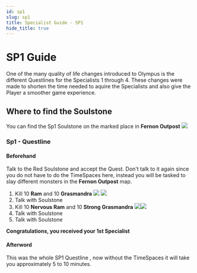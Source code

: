 ```yaml
---
id: sp1
slug: sp1
title: Specialist Guide - SP1
hide_title: true
---
```


# SP1 Guide 

One of the many quality of life changes introduced to Olympus is the different Questlines for the Specialists 1 through 4. These changes were made to shorten the time needed to aquire the Specialists and also give the Player a smoother game experience.

## Where to find the Soulstone
You can find the Sp1 Soulstone on the marked place in **Fernon Outpost**
![](https://i.imgur.com/C7vNVl2.png)

### Sp1 - Questline

#### Beforehand
Talk to the Red Soulstone and accept the Quest. Don't talk to it again since you do not have to do the TimeSpaces here, instead you will be tasked to slay different monsters in the **Fernon Outpost** map.
1. Kill 10 **Ram** and 10 **Grasmandra** 
![](https://i.imgur.com/dY9clRF.png) ![](https://i.imgur.com/d2gcR6P.png)
2. Talk with Soulstone
3. Kill 10 **Nervous Ram** and 10 **Strong Grasmandra**
![](https://i.imgur.com/bUd145k.png)![](https://i.imgur.com/CrzW9iP.png)
4. Talk with Soulstone
5. Talk with Soulstone 

**Congratulations, you received your 1st Specialist**

#### Afterword
This was the whole SP1 Questline , now without the TimeSpaces it will take you approximately 5 to 10 minutes.
